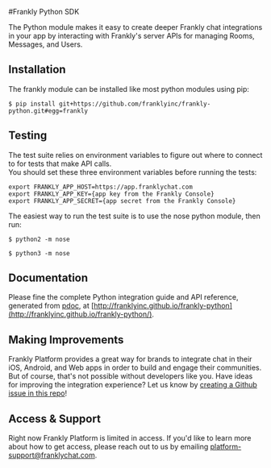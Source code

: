 #Frankly Python SDK

The Python module makes it easy to create deeper Frankly chat integrations in your app by interacting with Frankly's server APIs for managing Rooms, Messages, and Users.

Installation
------------

The frankly module can be installed like most python modules using pip:

```
$ pip install git+https://github.com/franklyinc/frankly-python.git#egg=frankly
```

Testing
-------

The test suite relies on environment variables to figure out where to connect to
for tests that make API calls.  
You should set these three environment variables before running the tests:
```
export FRANKLY_APP_HOST=https://app.franklychat.com
export FRANKLY_APP_KEY={app key from the Frankly Console}
export FRANKLY_APP_SECRET={app secret from the Frankly Console}
```
The easiest way to run the test suite is to use the nose python module, then run:
```
$ python2 -m nose
```
```
$ python3 -m nose
```

Documentation
-------------

Please fine the complete Python integration guide and API reference, generated from [pdoc](https://github.com/BurntSushi/pdoc), at
[http://franklyinc.github.io/frankly-python](http://franklyinc.github.io/frankly-python/).


Making Improvements
-------------------

Frankly Platform provides a great way for brands to integrate chat in their iOS, Android, and Web apps in order to build and engage their communities. But of course, that's not possible without developers like you. Have ideas for improving the integration experience? Let us know by [creating a Github issue in this repo](https://github.com/franklyinc/frankly-python/issues/new)!


Access & Support
----------------

Right now Frankly Platform is limited in access. If you'd like to learn more about how to get access, please reach out to us by emailing [platform-support@franklychat.com](mailto:platform-support@franklychat.com).


